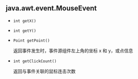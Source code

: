 ## java.awt.event.MouseEvent

* `int getX()`

* `int getY()`

* `Point getPoint()`

   返回事件发生时，事件源组件左上角的坐标 x 和 y，或点信息
   
* `int getClickCount()`

    返回与事件关联的鼠标连击次数